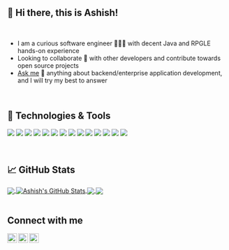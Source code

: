 ## 👋 Hi there, this is Ashish!

<br/>

- I am a curious software engineer 👨🏻‍💻 with decent Java and RPGLE hands-on experience
- Looking to collaborate 👯 with other developers and contribute towards open source projects
- [Ask me][askme] 💬 anything about backend/enterprise application development, and I will try my best to answer

<br/>

## 🔧 Technologies & Tools
![](https://img.shields.io/badge/OS-Linux-informational?style=plastic&logo=linux&logoColor=white&color=blue)
![](https://img.shields.io/badge/Editor-IntelliJ_IDEA-informational?style=plastic&logo=intellij-idea&logoColor=white&color=blue)
![](https://img.shields.io/badge/Editor-VS_Code-informational?style=plastic&logo=Visual-Studio-Code&logoColor=white&color=blue)
![](https://img.shields.io/badge/FrameWork-SpringBoot-informational?style=plastic&logo=Spring&logoColor=white&color=blue)
![](https://img.shields.io/badge/Code-Java-informational?style=plastic&logo=Java&logoColor=white&color=blue)
![](https://img.shields.io/badge/Code-Python-informational?style=plastic&logo=python&logoColor=white&color=blue)
![](https://img.shields.io/badge/Code-JavaScript-informational?style=plastic&logo=javascript&logoColor=white&color=blue)
![](https://img.shields.io/badge/Code-TypeScript-informational?style=plastic&logo=TypeScript&logoColor=white&color=blue)
![](https://img.shields.io/badge/MarkupLang-HTML5-informational?style=plastic&logo=html5&logoColor=white&color=blue)
![](https://img.shields.io/badge/Code-CSS-informational?style=plastic&logo=CSS3&logoColor=white&color=blue)
![](https://img.shields.io/badge/Tools-Docker-informational?style=plastic&logo=docker&logoColor=white&color=blue)
![](https://img.shields.io/badge/Tools-Kubernetes-informational?style=plastic&logo=kubernetes&logoColor=white&color=blue)
![](https://img.shields.io/badge/Database-Oracle-informational?style=plastic&logo=oracle&logoColor=white&color=blue)
![](https://img.shields.io/badge/Database-DB2-informational?style=plastic&logo=IBM&logoColor=white&color=blue)

<br>

## 📈 GitHub Stats

<a href="https://github.com/arsatapathy">
  <img align="center" src="https://github-readme-stats.vercel.app/api/top-langs/?username=arsatapathy&title_color=ffffff&text_color=c9cacc&icon_color=blue&bg_color=1d1f21&langs_count=3" />
</a>
<a href="https://github.com/arsatapathy">
  <img align="center" src="https://github-readme-stats.vercel.app/api?username=arsatapathy&show_icons=true&line_height=27&count_private=true&title_color=ffffff&text_color=c9cacc&icon_color=blue&bg_color=1d1f21" alt="Ashish's GitHub Stats" />
</a>

<a href="https://github.com/arsatapathy/spring-boot-jpa-demo">
  <img align="center" src="https://github-readme-stats.vercel.app/api/pin/?username=arsatapathy&repo=spring-boot-jpa-demo&title_color=ffffff&text_color=c9cacc&icon_color=2bbc8a&bg_color=1d1f21" />
</a>


<a href="https://github.com/arsatapathy/spring-security-demo">
  <img align="center" src="https://github-readme-stats.vercel.app/api/pin/?username=arsatapathy&repo=spring-security-demo&title_color=ffffff&text_color=c9cacc&icon_color=2bbc8a&bg_color=1d1f21" />
</a>    

<br>
<br>

## Connect with me 
[<img align="left" alt="arsatapathy | LinkedIn" width="22px" src="https://cdn.jsdelivr.net/npm/simple-icons@v3/icons/linkedin.svg" />][linkedin]
[<img align="left" alt="arsatapathy | Twitter" width="22px" src="https://cdn.jsdelivr.net/npm/simple-icons@v3/icons/twitter.svg" />][twitter]
[<img align="left" alt="arsatapathy | Instagram" width="22px" src="https://cdn.jsdelivr.net/npm/simple-icons@v3/icons/instagram.svg" />][instagram]

<br/>
<br/>
<br/>

<!-- ![My github stats][githubstats] -->

[linkedin]: https://linkedin.com/in/arsatapathy
[twitter]: https://twitter.com/arsatapathy
[instagram]: https://instagram.com/arsatapathy
[askme]: https://github.com/arsatapathy/arsatapathy/issues
<!-- [githubstats]: https://github-readme-stats.vercel.app/api?username=arsatapathy&show_icons=true -->
